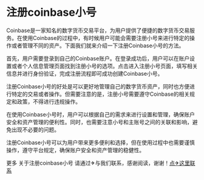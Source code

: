 # 注册coinbase小号

Coinbase是一家知名的数字货币交易平台，为用户提供了便捷的数字货币交易服务。在使用Coinbase的过程中，有时候用户可能会需要注册小号来进行特定的操作或者管理不同的资产。下面我们就来介绍一下注册Coinbase小号的方法。

首先，用户需要登录到自己的Coinbase账户。在登录成功后，用户可以在账户设置或者个人信息管理页面找到注册小号的选项。点击进入注册小号页面，填写相关信息并进行身份验证，完成注册流程即可成功创建Coinbase小号。

注册Coinbase小号的好处是可以更好地管理自己的数字货币资产，同时也方便进行特定的交易或者操作。但需要注意的是，注册小号需要遵守Coinbase的相关规定和政策，不得进行违规操作。

在使用Coinbase小号时，用户可以根据自己的需求来进行设置和管理，确保账户安全和资产管理的便利性。同时，也需要注意小号和主账号之间的关联和影响，避免出现不必要的问题。

注册Coinbase小号可以为用户带来更多便利和选择，但在使用过程中也需要谨慎操作，遵守平台规定，确保账户安全和资产管理的稳健性。

更多 关于注册coinbase小号 请通过✈与我们联系，感谢阅读，谢谢！[点✈这里联系](https://sms.k02.cc)